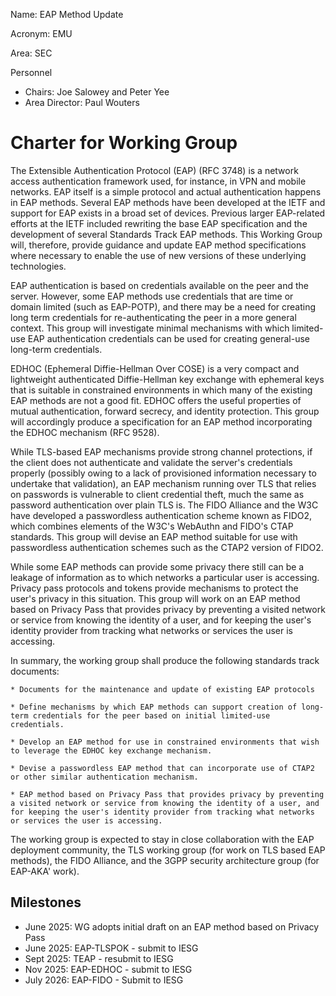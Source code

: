 Name: EAP Method Update

Acronym: EMU

Area: SEC

Personnel

 * Chairs: Joe Salowey and Peter Yee
 * Area Director: Paul Wouters

# Charter for Working Group

The Extensible Authentication Protocol (EAP) (RFC 3748) is a network access authentication framework used, for instance, in VPN and mobile networks. EAP itself is a simple protocol and actual authentication happens in EAP methods. Several EAP methods have been developed at the IETF and support for EAP exists in a broad set of devices. Previous larger EAP-related efforts at the IETF included rewriting the base EAP specification and the development of several Standards Track EAP methods. This Working Group will, therefore, provide guidance and update EAP method specifications where necessary to enable the use of new versions of these underlying technologies.

EAP authentication is based on credentials available on the peer and the server. However, some EAP methods use credentials that are time or domain limited (such as EAP-POTP), and there may be a need for creating long term credentials for re-authenticating the peer in a more general context. This group will investigate minimal mechanisms with which limited-use EAP authentication credentials can be used for creating general-use long-term credentials.

EDHOC (Ephemeral Diffie-Hellman Over COSE) is a very compact and lightweight authenticated Diffie-Hellman key exchange with ephemeral keys that is suitable in constrained environments in which many of the existing EAP methods are not a good fit. EDHOC offers the useful properties of mutual authentication, forward secrecy, and identity protection. This group will accordingly produce a specification for an EAP method incorporating the EDHOC mechanism (RFC 9528).

While TLS-based EAP mechanisms provide strong channel protections, if the client does not authenticate and validate the server's credentials properly (possibly owing to a lack of provisioned information necessary to undertake that validation), an EAP mechanism running over TLS that relies on passwords is vulnerable to client credential theft, much the same as password authentication over plain TLS is. The FIDO Alliance and the W3C have developed a passwordless authentication scheme known as FIDO2, which combines elements of the W3C's WebAuthn and FIDO's CTAP standards. This group will devise an EAP method suitable for use with passwordless authentication schemes such as the CTAP2 version of FIDO2.

While some EAP methods can provide some privacy there still can be a leakage of information as to which networks a particular user is accessing. Privacy pass protocols and tokens provide mechanisms to protect the user's privacy in this situation. This group will work on an EAP method based on Privacy Pass that provides privacy by preventing a visited network or service from knowing the identity of a user, and for keeping the user's identity provider from tracking what networks or services the user is accessing.
 

In summary, the working group shall produce the following standards track documents:

	* Documents for the maintenance and update of existing EAP protocols 

	* Define mechanisms by which EAP methods can support creation of long-term credentials for the peer based on initial limited-use credentials.

	* Develop an EAP method for use in constrained environments that wish to leverage the EDHOC key exchange mechanism.

	* Devise a passwordless EAP method that can incorporate use of CTAP2 or other similar authentication mechanism.

 	* EAP method based on Privacy Pass that provides privacy by preventing a visited network or service from knowing the identity of a user, and for keeping the user's identity provider from tracking what networks or services the user is accessing.

The working group is expected to stay in close collaboration with the EAP deployment community, the TLS working group (for work on TLS based EAP methods), the FIDO Alliance, and the 3GPP security architecture group (for EAP-AKA' work).

## Milestones

 * June 2025: WG adopts initial draft on an EAP method based on Privacy Pass
 * June 2025: EAP-TLSPOK - submit to IESG
 * Sept 2025: TEAP - resubmit to IESG
 * Nov 2025: EAP-EDHOC - submit to IESG
 * July 2026: EAP-FIDO - Submit to IESG


